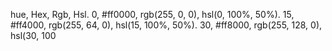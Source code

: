hue, Hex, Rgb, Hsl. 0, #ff0000, rgb(255, 0, 0), hsl(0, 100%, 50%). 15, #ff4000, rgb(255, 64, 0), hsl(15, 100%, 50%). 30, #ff8000, rgb(255, 128, 0), hsl(30, 100